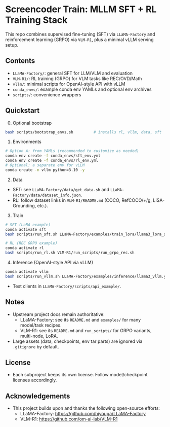 # Screencoder Train: MLLM SFT + RL Training Stack

This repo combines supervised fine-tuning (SFT) via `LLaMA-Factory` and reinforcement learning (GRPO) via `VLM-R1`, plus a minimal vLLM serving setup.

## Contents
- `LLaMA-Factory/`: general SFT for LLM/VLM and evaluation
- `VLM-R1/`: RL training (GRPO) for VLM tasks like REC/OVD/Math
- `vllm/`: minimal scripts for OpenAI-style API with vLLM
- `conda_envs/`: example conda env YAMLs and optional env archives
- `scripts/`: convenience wrappers

## Quickstart

0) Optional bootstrap
```bash
bash scripts/bootstrap_envs.sh         # installs rl, vllm, data, sft
```

1) Environments
```bash
# Option A: from YAMLs (recommended to customize as needed)
conda env create -f conda_envs/sft_env.yml
conda env create -f conda_envs/rl_env.yml
# Optional: a separate env for vLLM
conda create -n vllm python=3.10 -y
```

2) Data
- SFT: see `LLaMA-Factory/data/get_data.sh` and `LLaMA-Factory/data/dataset_info.json`.
- RL: follow dataset links in `VLM-R1/README.md` (COCO, RefCOCO/+/g, LISA-Grounding, etc.).

3) Train
```bash
# SFT (LoRA example)
conda activate sft
bash scripts/run_sft.sh LLaMA-Factory/examples/train_lora/llama3_lora_sft.yaml

# RL (REC GRPO example)
conda activate rl
bash scripts/run_rl.sh VLM-R1/run_scripts/run_grpo_rec.sh
```

4) Inference (OpenAI-style API via vLLM)
```bash
conda activate vllm
bash scripts/run_vllm.sh LLaMA-Factory/examples/inference/llama3_vllm.yaml 8000
```

- Test clients in `LLaMA-Factory/scripts/api_example/`.

## Notes
- Upstream project docs remain authoritative:
  - LLaMA-Factory: see its `README.md` and `examples/` for many model/task recipes.
  - VLM-R1: see its `README.md` and `run_scripts/` for GRPO variants, multi-node, LoRA.
- Large assets (data, checkpoints, env tar parts) are ignored via `.gitignore` by default.

## License
- Each subproject keeps its own license. Follow model/checkpoint licenses accordingly.

## Acknowledgements
- This project builds upon and thanks the following open-source efforts:
  - LLaMA-Factory: https://github.com/hiyouga/LLaMA-Factory
  - VLM-R1: https://github.com/om-ai-lab/VLM-R1

